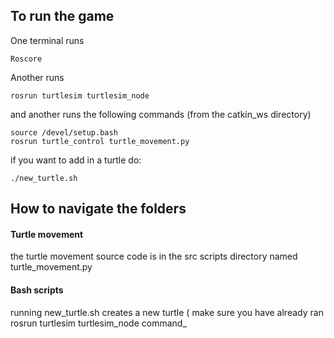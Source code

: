 ## To run the game

One terminal runs
```
Roscore
```
Another runs
```
rosrun turtlesim turtlesim_node
```
and another runs the following commands (from the catkin_ws directory)
```
source /devel/setup.bash
rosrun turtle_control turtle_movement.py
```
if you want to add in a turtle do:
```
./new_turtle.sh
```
## How to navigate the folders
#### Turtle movement
the turtle movement source code is in the src scripts directory named turtle_movement.py
#### Bash scripts
running new_turtle.sh creates a new turtle ( make sure you have already ran rosrun turtlesim turtlesim_node command_


